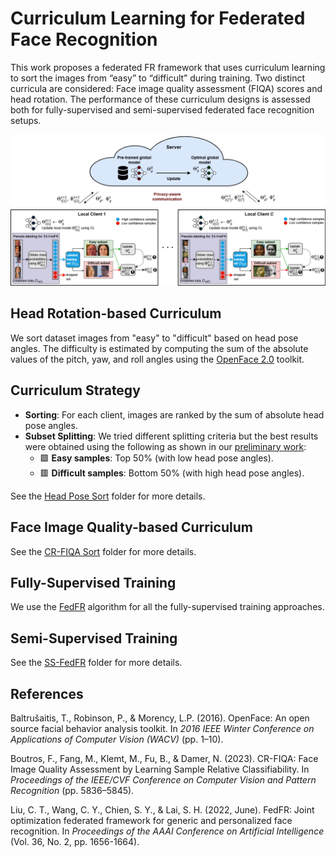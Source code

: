 # Curriculum Learning for Federated Face Recognition

This work proposes a federated FR framework that uses curriculum learning to sort the images from “easy” to “difficult” during training. Two distinct curricula are considered: Face image quality assessment (FIQA) scores and head rotation. The performance of these curriculum designs is assessed both for fully-supervised and semi-supervised federated face recognition setups.

<img src="CL_FedFR.png"> 

## Head Rotation-based Curriculum
We sort dataset images from "easy" to "difficult" based on head pose angles. The difficulty is estimated by computing the sum of the absolute values of the pitch, yaw, and roll angles using the [OpenFace 2.0](https://github.com/TadasBaltrusaitis/OpenFace) toolkit.

## Curriculum Strategy

- **Sorting**: For each client, images are ranked by the sum of absolute head pose angles.
- **Subset Splitting**:
We tried different splitting criteria but the best results were obtained using the following as shown in our [preliminary work](https://www.scitepress.org/Papers/2024/125740/125740.pdf):
   - 🟩 **Easy samples**: Top 50% (with low head pose angles).
   - 🟥 **Difficult samples**: Bottom 50% (with high head pose angles).

See the [Head Pose Sort](https://github.com/dcdube/CL-FedFR/tree/main/Head%20Pose%20Sort) folder for more details.

## Face Image Quality-based Curriculum

See the [CR-FIQA Sort](https://github.com/dcdube/CL-FedFR/tree/main/CR-FIQA%20Sort) folder for more details.

## Fully-Supervised Training
We use the [FedFR](https://github.com/jackie840129/FedFR) algorithm for all the fully-supervised training approaches.

## Semi-Supervised Training

See the [SS-FedFR](https://github.com/dcdube/CL-FedFR/tree/main/SS-FedFR) folder for more details.

## References

Baltrušaitis, T., Robinson, P., & Morency, L.P. (2016). OpenFace: An open source facial behavior analysis toolkit. In *2016 IEEE Winter Conference on Applications of Computer Vision (WACV)* (pp. 1–10).

Boutros, F., Fang, M., Klemt, M., Fu, B., & Damer, N. (2023). CR-FIQA: Face Image Quality Assessment by Learning Sample Relative Classifiability. In *Proceedings of the IEEE/CVF Conference on Computer Vision and Pattern Recognition* (pp. 5836–5845).

Liu, C. T., Wang, C. Y., Chien, S. Y., & Lai, S. H. (2022, June). FedFR: Joint optimization federated framework for generic and personalized face recognition. In *Proceedings of the AAAI Conference on Artificial Intelligence* (Vol. 36, No. 2, pp. 1656-1664).
